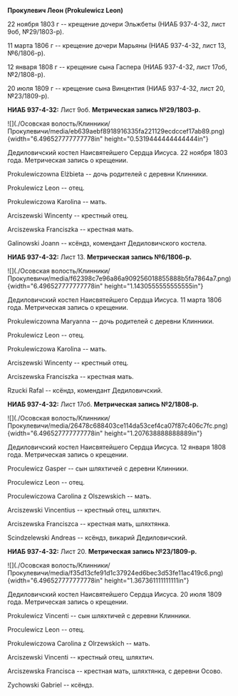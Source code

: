 **Прокулевич Леон (Prokulewicz Leon)**

22 ноября 1803 г -- крещение дочери Эльжбеты (НИАБ 937-4-32, лист 9об,
№29/1803-р).

11 марта 1806 г -- крещение дочери Марьяны (НИАБ 937-4-32, лист 13,
№6/1806-р).

12 января 1808 г -- крещение сына Гаспера (НИАБ 937-4-32, лист 17об,
№2/1808-р).

20 июля 1809 г -- крещение сына Винцентия (НИАБ 937-4-32, лист 20,
№23/1809-р).

**НИАБ 937-4-32:** Лист 9об. **Метрическая запись №29/1803-р.**

![](./Осовская волость/Клинники/Прокулевичи/media/eb639aebf8918916335fa221129ecdccef17ab89.png){width="6.496527777777778in"
height="0.5319444444444444in"}

Дедиловичский костел Наисвятейшего Сердца Иисуса. 22 ноября 1803 года.
Метрическая запись о крещении.

Prokulewiczowna Elżbieta -- дочь родителей с деревни Клинники.

Prokulewicz Leon -- отец.

Prokulewiczowa Karolina -- мать.

Arciszewski Wincenty -- крестный отец.

Arciszewska Franciszka -- крестная мать.

Galinowski Joann -- ксёндз, комендант Дедиловичского костела.

**НИАБ 937-4-32:** Лист 13. **Метрическая запись №6/1806-р.**

![](./Осовская волость/Клинники/Прокулевичи/media/f62398c7e96a86a909256018855888b5fa7864a7.png){width="6.496527777777778in"
height="1.1430555555555555in"}

Дедиловичский костел Наисвятейшего Сердца Иисуса. 11 марта 1806 года.
Метрическая запись о крещении.

Prokulewiczowna Maryanna -- дочь родителей с деревни Клинники.

Prokulewicz Leon -- отец.

Prokulewiczowa Karolina -- мать.

Arciszewski Wincenty -- крестный отец.

Arciszewska Franciszka -- крестная мать.

Rzucki Rafal -- ксёндз, комендант Дедиловичский.

**НИАБ 937-4-32:** Лист 17об. **Метрическая запись №2/1808-р.**

![](./Осовская волость/Клинники/Прокулевичи/media/26478c688403ce114da53cef4ca07f87c406c7fc.png){width="6.496527777777778in"
height="1.207638888888889in"}

Дедиловичский костел Наисвятейшего Сердца Иисуса. 12 января 1808 года.
Метрическая запись о крещении.

Proculewicz Gasper -- сын шляхтичей с деревни Клинники.

Proculewicz Leon -- отец.

Proculewiczowa Carolina z Olszewskich -- мать.

Arciszewski Vincentius -- крестный отец, шляхтич.

Arciszewska Franciszca -- крестная мать, шляхтянка.

Scindzelewski Andreas -- ксёндз, викарий Дедиловичский.

**НИАБ 937-4-32:** Лист 20. **Метрическая запись №23/1809-р.**

![](./Осовская волость/Клинники/Прокулевичи/media/f35d13cfe91d1c37924ed6bec3d53fe11ac419c6.png){width="6.496527777777778in"
height="1.367361111111111in"}

Дедиловичский костел Наисвятейшего Сердца Иисуса. 20 июля 1809 года.
Метрическая запись о крещении.

Prokulewicz Vincenti -- сын шляхтичей с деревни Клинники.

Proculewicz Leon -- отец.

Prokulewiczowa Carolina z Olrzewskich -- мать.

Arciszewski Vincenti -- крестный отец, шляхтич.

Arciszewska Francisca -- крестная мать, шляхтянка, с деревни Осово.

Zychowski Gabriel -- ксёндз.
